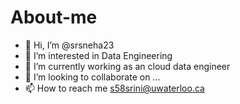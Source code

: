 # About-me
- 👋 Hi, I’m @srsneha23
- 👀 I’m interested in Data Engineering 
- 🌱 I’m currently working as an cloud data engineer
- 💞️ I’m looking to collaborate on ...
- 📫 How to reach me s58srini@uwaterloo.ca

